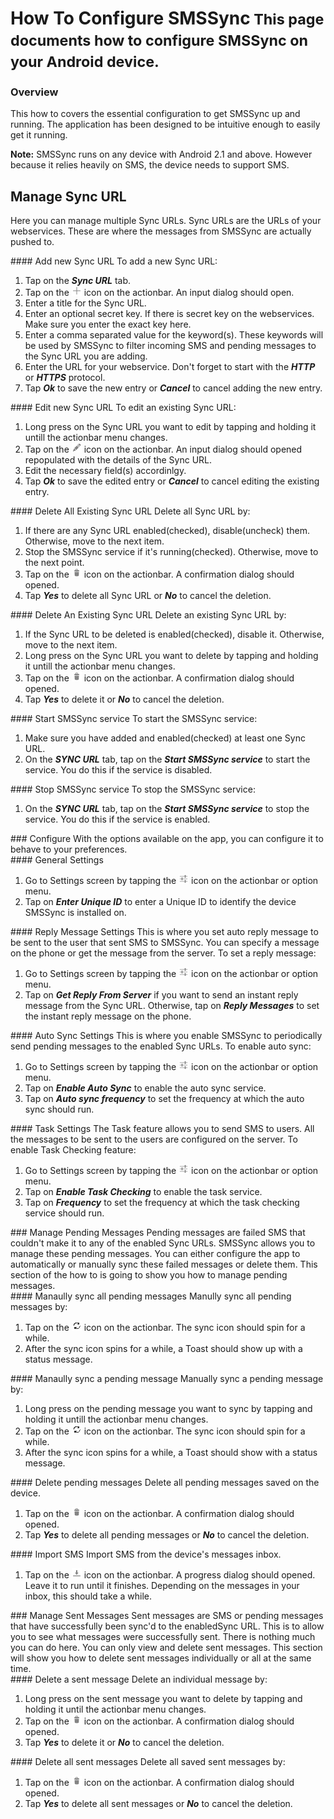 <div class="page-header">
    <h1>How To Configure SMSSync<small> This page documents how to configure SMSSync on your Android device.</small></h1>
</div>

### Overview

This how to covers the essential configuration to get SMSSync up and running. The application has been designed to be intuitive enough to easily get it running. 

**Note:** SMSSync runs on any device with Android 2.1 and above. However because it relies heavily on SMS, the device needs to support SMS.

## Manage Sync URL
Here you can manage multiple Sync URLs. Sync URLs are the URLs of your webservices. These are where the messages from SMSSync are actually pushed to.
<div class="row-fluid">
<div class="span6">
#### Add new Sync URL
To add a new Sync URL:

1. Tap on the **_Sync URL_** tab.
2. Tap on the ![Add icon](images/icons/new.png) icon on the actionbar. An input dialog should open.
3. Enter a title for the Sync URL.
4. Enter an optional secret key. If there is secret key on the webservices. Make sure you enter the exact key here.
5. Enter a comma separated value for the keyword(s). These keywords will be used by SMSSync to filter incoming SMS and pending messages to the Sync URL you are adding.
6. Enter the URL for your webservice. Don't forget to start with the **_HTTP_** or **_HTTPS_** protocol.
7. Tap **_Ok_** to save the new entry or **_Cancel_** to cancel adding the new entry.

</div>
<div class="span6">
#### Edit new Sync URL
To edit an existing Sync URL:

1. Long press on the Sync URL you want to edit by tapping and holding it untill the actionbar menu changes.
2. Tap on the ![Edit icon](images/icons/edit.png) icon on the actionbar. An input dialog should opened repopulated with the details of the Sync URL.
3. Edit the necessary field(s) accordinlgy.
4. Tap **_Ok_** to save the edited entry or **_Cancel_** to cancel editing the existing entry.

</div>
<div class="span6">
#### Delete All Existing Sync URL
Delete all Sync URL by:

1. If there are any Sync URL enabled(checked), disable(uncheck) them. Otherwise, move to the next item.
2. Stop the SMSSync service if it's running(checked). Otherwise, move to the next point.
3. Tap on the ![Delete icon](images/icons/delete.png) icon on the actionbar. A confirmation dialog should opened.
4. Tap **_Yes_** to delete all Sync URL or **_No_** to cancel the deletion.

</div>
</div>
<div class="row-fluid">
<div class="span6">
#### Delete An Existing Sync URL
Delete an existing Sync URL by:

1. If the Sync URL to be deleted is enabled(checked), disable it. Otherwise, move to the next item.
2. Long press on the Sync URL you want to delete by tapping and holding it untill the actionbar menu changes.
3. Tap on the ![Delete icon](images/icons/delete.png) icon on the actionbar. A confirmation dialog should opened.
4. Tap **_Yes_** to delete it or **_No_** to cancel the deletion.

</div>
<div class="span6">
#### Start SMSSync service
To start the SMSSync service:

1. Make sure you have added and enabled(checked) at least one Sync URL.
2. On the **_SYNC URL_** tab, tap on the **_Start SMSSync service_** to start the service. You do this if the service is disabled.

</div>
<div class="span6">
#### Stop SMSSync service
To stop the SMSSync service:

1. On the **_SYNC URL_** tab, tap on the **_Start SMSSync service_** to stop the service. You do this if the service is enabled.

</div>
</div>
<div class="row-fluid">
<div class="span12">
### Configure
With the options available on the app, you can configure it to behave to your preferences.
</div>
</div>
<div class="row-fluid">
<div class="span6">
#### General Settings
	
1. Go to Settings screen by tapping the ![Settings icon](images/icons/settings.png) icon on the actionbar or option menu.
2. Tap on **_Enter Unique ID_** to enter a Unique ID to identify the device SMSSync is installed on.

</div>
<div class="span6">
#### Reply Message Settings
This is where you set auto reply message to be sent to the user that sent SMS to SMSSync. You can specify a message on the phone or get the message from the server.
To set a reply message:

1. Go to Settings screen by tapping the ![Settings icon](images/icons/settings.png) icon on the actionbar or option menu.
2. Tap on **_Get Reply From Server_** if you want to send an instant reply message from the Sync URL. Otherwise, tap on **_Reply Messages_** to set the instant reply message on the phone.

</div>
</div>
<div class="row-fluid">
<div class="span6">
#### Auto Sync Settings
This is where you enable SMSSync to periodically send pending messages to the enabled Sync URLs.
To enable auto sync:

1. Go to Settings screen by tapping the ![Settings icon](images/icons/settings.png) icon on the actionbar or option menu.
2. Tap on **_Enable Auto Sync_** to enable the auto sync service.
3. Tap on **_Auto sync frequency_** to set the frequency at which the auto sync should run.

</div>
<div class="span6">
#### Task Settings
The Task feature allows you to send SMS to users. All the messages to be sent to the users are configured on the server.
To enable Task Checking feature:

1. Go to Settings screen by tapping the ![Settings icon](images/icons/settings.png) icon on the actionbar or option menu.
2. Tap on **_Enable Task Checking_** to enable the task service.
3. Tap on **_Frequency_** to set the frequency at which the task checking service should run.

</div>
</div>
<div class="row-fluid">
<div class="span12">
### Manage Pending Messages
Pending messages are failed SMS that couldn't make it to any of the enabled Sync URLs. SMSSync allows you to manage these pending messages. You can either configure the app to automatically or manually sync these failed messages or delete them. This section of the how to is going to show you how to manage pending messages.
</div>
</div>
<div class="row-fluid">
<div class="span6">
#### Manaully sync all pending messages
Manully sync all pending messages by:

1. Tap on the ![Sync icon](images/icons/refresh.png) icon on the actionbar. The sync icon should spin for a while.
2. After the sync icon spins for a while, a Toast should show up with a status message.
</div>
<div class="span6">
#### Manaully sync a pending message
Manually sync a pending message by:

1. Long press on the pending message you want to sync by tapping and holding it untill the actionbar menu changes.
2. Tap on the ![Sync icon](images/icons/refresh.png) icon on the actionbar. The sync icon should spin for a while.
3. After the sync icon spins for a while, a Toast should show with a status message.

</div>
<div class="row-fluid">
<div class="span6">
#### Delete pending messages
Delete all pending messages saved on the device.

1. Tap on the ![Delete icon](images/icons/delete.png) icon on the actionbar. A confirmation dialog should opened.
2. Tap **_Yes_** to delete all pending messages or **_No_** to cancel the deletion.

</div>
<div class="span6">
#### Import SMS
Import SMS from the device's messages inbox.

1. Tap on the ![Import icon](images/icons/import.png) icon on the actionbar. A progress dialog should opened. Leave it to run until it finishes. Depending on the messages in your inbox, this should take a while.

</div>
</div>
<div class="row-fluid">
<div class="span12">
### Manage Sent Messages
Sent messages are SMS or pending messages that have successfully been sync'd to the enabledSync URL. This is to allow you to see what messages were successfully sent. There is nothing much you can do here. You can only view and delete sent messages. This section will show you how to delete sent messages individually or all at the same time.
</div>
</div>
<div class="row-fluid">
<div class="span6">
#### Delete a sent message
Delete an individual message by:

1. Long press on the sent message you want to delete by tapping and holding it until the actionbar menu changes.
2. Tap on the ![Delete icon](images/icons/delete.png) icon on the actionbar. A confirmation dialog should opened.
3. Tap **_Yes_** to delete it or **_No_** to cancel the deletion.

</div>
<div class="span6">
#### Delete all sent messages
Delete all saved sent messages by:

1. Tap on the ![Delete icon](images/icons/delete.png) icon on the actionbar. A confirmation dialog should opened.
2. Tap **_Yes_** to delete all sent messages or **_No_** to cancel the deletion.

</div>
</div>
</div>